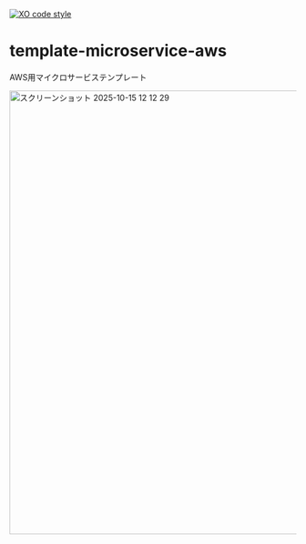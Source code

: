 [![XO code style](https://shields.io/badge/code_style-5ed9c7?logo=xo&labelColor=gray&logoSize=auto)](https://github.com/xojs/xo)

# template-microservice-aws

AWS用マイクロサービステンプレート

<img width="1205" height="779" alt="スクリーンショット 2025-10-15 12 12 29" src="https://github.com/user-attachments/assets/dd2dbb48-92c5-440e-852a-685a806d678d" />
